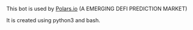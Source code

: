 This bot is used by <a href="https://polars.io/">Polars.io</a> (A EMERGING DEFI PREDICTION MARKET)

It is created using python3 and bash.
